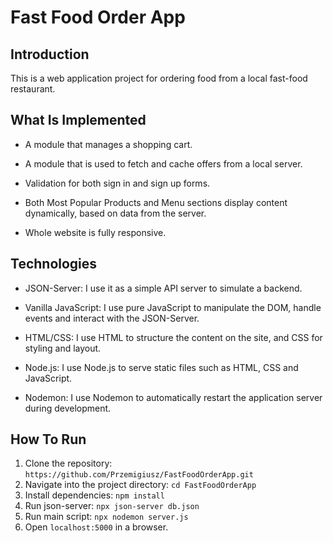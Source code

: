# Fast Food Order App

## Introduction

This is a web application project for ordering food from a local fast-food restaurant.

## What Is Implemented

* A module that manages a shopping cart.

* A module that is used to fetch and cache offers from a local server.

* Validation for both sign in and sign up forms.

* Both Most Popular Products and Menu sections display content dynamically, based on data from the server.

* Whole website is fully responsive.

## Technologies

* JSON-Server: I use it as a simple API server to simulate a backend.

* Vanilla JavaScript: I use pure JavaScript to manipulate the DOM, handle events and interact with the JSON-Server.

* HTML/CSS: I use HTML to structure the content on the site, and CSS for styling and layout.

* Node.js: I use Node.js to serve static files such as HTML, CSS and JavaScript.

* Nodemon: I use Nodemon to automatically restart the application server during development.

## How To Run

1. Clone the repository: `https://github.com/Przemigiusz/FastFoodOrderApp.git`
2. Navigate into the project directory: `cd FastFoodOrderApp`
3. Install dependencies: `npm install`
4. Run json-server: `npx json-server db.json`
5. Run main script: `npx nodemon server.js`
6. Open `localhost:5000` in a browser.
